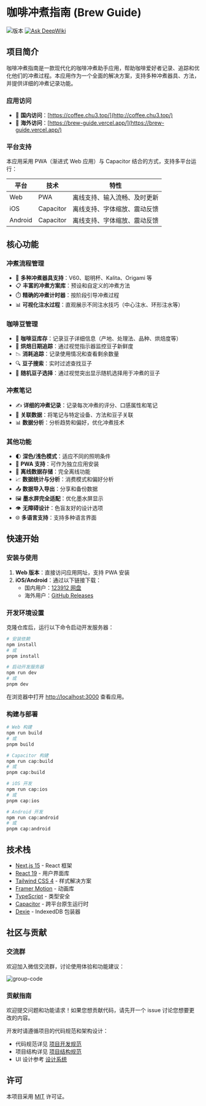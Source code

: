 # 咖啡冲煮指南 (Brew Guide)

![版本](https://img.shields.io/badge/版本-1.3.8-blue)
[![Ask DeepWiki](https://deepwiki.com/badge.svg)](https://deepwiki.com/chu3/brew-guide)

## 项目简介

咖啡冲煮指南是一款现代化的咖啡冲煮助手应用，帮助咖啡爱好者记录、追踪和优化他们的冲煮过程。本应用作为一个全面的解决方案，支持多种冲煮器具、方法，并提供详细的冲煮记录功能。

### 应用访问

- 🔗 **国内访问**：[https://coffee.chu3.top/](http://coffee.chu3.top/)
- 🔗 **海外访问**：[https://brew-guide.vercel.app/](https://brew-guide.vercel.app/)

### 平台支持

本应用采用 PWA（渐进式 Web 应用）与 Capacitor 结合的方式，支持多平台运行：

| 平台 | 技术 | 特性 |
|------|------|------|
| Web | PWA | 离线支持、输入流畅、及时更新 |
| iOS | Capacitor | 离线支持、字体缩放、震动反馈 |
| Android | Capacitor | 离线支持、字体缩放、震动反馈 |

## 核心功能

### 冲煮流程管理

- 🧰 **多种冲煮器具支持**：V60、聪明杯、Kalita、Origami 等
- 📋 **丰富的冲煮方案库**：预设和自定义的冲煮方法
- ⏱️ **精确的冲煮计时器**：按阶段引导冲煮过程
- 📊 **可视化注水过程**：直观展示不同注水技巧（中心注水、环形注水等）

### 咖啡豆管理

- 📝 **咖啡豆库存**：记录豆子详细信息（产地、处理法、品种、烘焙度等）
- 📅 **烘焙日期追踪**：通过视觉指示器监控豆子新鲜度
- 📉 **消耗追踪**：记录使用情况和查看剩余数量
- 🔍 **豆子搜索**：实时过滤查找豆子
- 🎲 **随机豆子选择**：通过视觉突出显示随机选择用于冲煮的豆子

### 冲煮笔记

- ✍️ **详细的冲煮记录**：记录每次冲煮的评分、口感属性和笔记
- 🔄 **关联数据**：将笔记与特定设备、方法和豆子关联
- 📊 **数据分析**：分析趋势和偏好，优化冲煮技术

### 其他功能

- 🌓 **深色/浅色模式**：适应不同的照明条件
- 📱 **PWA 支持**：可作为独立应用安装
- 💾 **离线数据存储**：完全离线功能
- 📈 **数据统计与分析**：消费模式和偏好分析
- 📤 **数据导入导出**：分享和备份数据
- 🖼️ **墨水屏完全适配**：优化墨水屏显示
- 👁️ **无障碍设计**：色盲友好的设计选项
- 🌐 **多语言支持**：支持多种语言界面

## 快速开始

### 安装与使用

1. **Web 版本**：直接访问应用网址，支持 PWA 安装
2. **iOS/Android**：通过以下链接下载：
   - 国内用户：[123912 网盘](https://www.123912.com/s/prGKTd-HpJWA)
   - 海外用户：[GitHub Releases](https://github.com/chu3/brew-guide/releases)

### 开发环境设置

克隆仓库后，运行以下命令启动开发服务器：

```bash
# 安装依赖
npm install
# 或
pnpm install

# 启动开发服务器
npm run dev
# 或
pnpm dev
```

在浏览器中打开 [http://localhost:3000](http://localhost:3000) 查看应用。

### 构建与部署

```bash
# Web 构建
npm run build
# 或
pnpm build

# Capacitor 构建
npm run cap:build
# 或
pnpm cap:build

# iOS 开发
npm run cap:ios
# 或
pnpm cap:ios

# Android 开发
npm run cap:android
# 或
pnpm cap:android
```

## 技术栈

- [Next.js 15](https://nextjs.org/) - React 框架
- [React 19](https://react.dev/) - 用户界面库
- [Tailwind CSS 4](https://tailwindcss.com/) - 样式解决方案
- [Framer Motion](https://www.framer.com/motion/) - 动画库
- [TypeScript](https://www.typescriptlang.org/) - 类型安全
- [Capacitor](https://capacitorjs.com/) - 跨平台原生运行时
- [Dexie](https://dexie.org/) - IndexedDB 包装器

## 社区与贡献

### 交流群

欢迎加入微信交流群，讨论使用体验和功能建议：

![group-code](https://github.com/user-attachments/assets/8981d69c-5e8d-4595-8244-a7be488230df)


### 贡献指南

欢迎提交问题和功能请求！如果您想贡献代码，请先开一个 issue 讨论您想要更改的内容。

开发时请遵循项目的代码规范和架构设计：
- 代码规范详见 [项目开发规范](docs/project_develop.md)
- 项目结构详见 [项目结构规范](docs/project_struct.md)
- UI 设计参考 [设计系统](docs/design_system.md)

## 许可

本项目采用 [MIT](https://choosealicense.com/licenses/mit/) 许可证。
